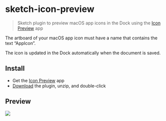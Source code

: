 # sketch-icon-preview

> Sketch plugin to preview macOS app icons in the Dock using the [Icon Preview](https://sindresorhus.com/icon-preview) app

The artboard of your macOS app icon must have a name that contains the text “AppIcon”.

The icon is updated in the Dock automatically when the document is saved.

## Install

- Get the [Icon Preview](https://sindresorhus.com/icon-preview) app
- [Download](../../releases/latest/download/icon-preview.sketchplugin.zip) the plugin, unzip, and double-click

## Preview

![](https://github.com/sindresorhus/sketch-icon-preview/assets/170270/c8f13fa4-3107-40ab-82aa-662e9ef74c6c)
